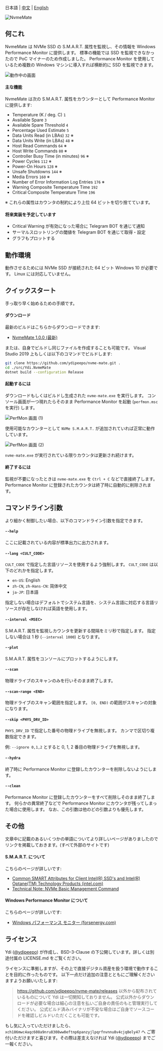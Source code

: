 ﻿日本語 | [中文](https://github.com/ydipeepo/nvme-mate/blob/master/README.zh-CN.md) | [English](https://github.com/ydipeepo/nvme-mate/blob/master/README.en-US.md)



![NvmeMate](https://github.com/ydipeepo/nvme-mate/raw/master/doc/super-ultra-great-logo.png)





## 何これ

NvmeMate は NVMe SSD の S.M.A.R.T. 属性を監視し、その情報を Windows Performance Monitor に提供します。
標準の機能では SSD を監視できなかったので PoC マイナーのため作成しました。
Performance Monitor を使用しているため複数の Windows マシンに導入すれば横断的に SSD を監視できます。



![動作中の画面](https://raw.githubusercontent.com/ydipeepo/nvme-mate/master/doc/nvme-mate.gif)



#### 主な機能

NvmeMate は次の S.M.A.R.T. 属性をカウンターとして Performance Monitor に提供します:

* Temperature (K / deg. C) `1`
* Available Spare `3`
* Available Spare Threshold `4`
* Percentage Used Estimate `5`
* Data Units Read (in LBAs) `32` ※
* Data Units Write (in LBAs) `48` ※
* Host Read Commands `64` ※
* Host Write Commands `80` ※
* Controller Busy Time (in minutes) `96` ※
* Power Cycles `112` ※
* Power-On Hours `128` ※
* Unsafe Shutdowns `144` ※
* Media Errors `160` ※
* Number of Error Information Log Entries `176` ※
* Warning Composite Temperature Time `192`
* Critical Composite Temperature Time `196`

※ これらの属性はカウンタの制約により上位 64 ビットを切り捨てています。



#### 将来実装を予定しています

- Critical Warning が有効になった場合に Telegram BOT を通じて通知
- サーマルスロットリングの閾値を Telegram BOT を通じて取得・設定
- グラフもプロットする





## 動作環境

動作させるためには NVMe SSD が接続された 64 ビット Windows 10 が必要です。
Linux には対応していません。







## クイックスタート

手っ取り早く始めるための手順です。



#### ダウンロード

最新のビルドはこちらからダウンロードできます:

* [NvmeMate 1.0.0 (最新)](https://github.com/ydipeepo/nvme-mate/releases/tag/1.0.0)

または、自身でビルドし同じファイルを作成することも可能です。
Visual Studio 2019 上もしくは以下のコマンドでビルドします:

```bash
git clone https://github.com/ydipeepo/nvme-mate.git .
cd ./src/Ydi.NvmeMate
dotnet build --configuration Release
```



#### 起動するには

ダウンロードもしくはビルドし生成された `nvme-mate.exe` を実行します。
コンソール画面が一つ現れたらそのまま Performance Monitor を起動 (`perfmon.msc` を実行) します。

![PerfMon 画面 (1)](https://raw.githubusercontent.com/ydipeepo/nvme-mate/master/doc/perfmon-1.png)

使用可能なカウンターとして `NVMe S.M.A.R.T.` が追加されていれば正常に動作しています。

![PerfMon 画面 (2)](https://raw.githubusercontent.com/ydipeepo/nvme-mate/master/doc/perfmon-2.png)

`nvme-mate.exe` が実行されている限りカウンタは更新され続けます。



#### 終了するには

監視が不要になったときは `nvme-mate.exe` を `Ctrl + C` などで直接終了します。
Performance Monitor に登録されたカウンタは終了時に自動的に削除されます。







## コマンドライン引数

より細かく制御したい場合、以下のコマンドライン引数を指定できます。



#### `--help`

ここに記載されている内容が標準出力に出力されます。



#### `--lang <CULT_CODE>`

`CULT_CODE` で指定した言語リソースを使用するよう強制します。
`CULT_CODE` は以下のどれかを指定します。

* `en-US`: English
* `zh-CN`, `zh-Hans-CN`: 简体中文
* `ja-JP`: 日本語

指定しない場合はデフォルトでシステム言語を、システム言語に対応する言語リソースが存在しなければ英語を使用します。



#### `--interval <MSEC>`

S.M.A.R.T. 属性を監視しカウンタを更新する間隔をミリ秒で指定します。
指定しない場合は 1 秒 (`--interval 1000`) となります。



#### `--plot`

S.M.A.R.T. 属性をコンソールにプロットするようにします。



#### `--scan`

物理ドライブのスキャンのみを行いそのまま終了します。



#### `--scan-range <END>`

物理ドライブのスキャン範囲を指定します。
`[0, END)` の範囲がスキャンの対象になります。



#### `--skip <PHYS_DRV_ID>`

`PHYS_DRV_ID` で指定した番号の物理ドライブを無視します。
カンマで区切り複数指定できます。

例: `--ignore 0,1,2` とすると 0, 1, 2 番目の物理ドライブを無視します。



#### `--hydra`

終了時に Performance Monitor に登録したカウンターを削除しないようにします。



#### `--clean`

Performance Monitor に登録したカウンターをすべて削除しそのまま終了します。
何らかの異常終了などで Performance Monitor にカウンタが残ってしまった場合に使用します。
なお、この引数は他のどの引数よりも優先します。







## その他

文章中に記載のあるいくつかの単語についてより詳しいページがありましたのでリンクを掲載しておきます。(すべて外部のサイトです)



#### S.M.A.R.T. について

こちらのページが詳しいです:

* [Common SMART Attributes for Client Intel(R) SSD's and Intel(R) Optane(TM) Technology Products (intel.com)](https://www.intel.com/content/www/us/en/support/articles/000056596/memory-and-storage.html)
* [Technical Note: NVMe Basic Management Command](https://www.nvmexpress.org/wp-content/uploads/NVMe_Management_-_Technical_Note_on_Basic_Management_Command.pdf)


#### Windows Performance Monitor について

こちらのページが詳しいです:

* [Windows パフォーマンス モニター (forsenergy.com)](https://forsenergy.com/ja-jp/perfmon/html/53582ab0-24a0-411c-9c7a-7b2466741699.htm)







## ライセンス

Ydi ([@ydipeepo](https://twitter.com/ydipeepo)) が作成し、BSD-3-Clause の下公開しています。詳しくは別途付属の LICENSE.md をご覧ください。

ライセンスに準拠しますが、その上で直接デジタル資産を扱う環境で動作することを目的に作ったものです。
以下一点だけ追加の注意とともにご理解くださいますようお願いいたします:

> https://github.com/ydipeepo/nvme-mate/releases 以外から配布されているものについて Ydi は一切関知しておりません。
> 公式以外からダウンロードが必要な場合は細心の注意を払いご自身の責任のもと管理実行してください。
> 公式ビルド済みバイナリが不安な場合はご自身でソースコードを確認しビルドいただくことも可能です。







もし気に入っていただけましたら、`xch186mwc4aqc608a9nru8308ww0eftnp6panzyjlpqrfnvnnu8v4cjq8ely47` へ
ご寄付いただけますと喜びます。その際は差支えなければ Ydi ([@ydipeepo](https://twitter.com/ydipeepo)) までご一報ください。


